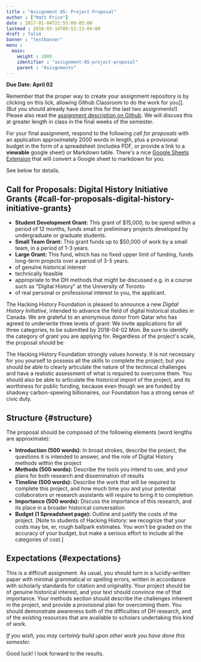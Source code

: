```yaml
---
title : "Assignment 05: Project Proposal"
author : ["Matt Price"]
date : 2017-01-04T21:55:00-05:00
lastmod : 2018-03-14T09:52:13-04:00
draft : false
banner : "testbanner"
menu :
  main:
    weight : 1009
    identifier : "assignment-05-project-proposal"
    parent : "Asisgnments"
---
```


**Due Date: April 02**

Remember that the proper way to create your assignment repository is by clicking on this lick, allowing Github Classroom to do the work for you]]. (But you should already have done this for the last two assignments!) Please also read the [assignment description on Github](https://github.com/DigitalHistory/advanced-topics/tree/master/oral-history). We will discuss this at greater length in class in the final weeks of the semester.

For your final assignment, respond to the following _call for proposals_ with an application approximately 2000 words in length, plus a provisional budget in the form of a spreadsheet (includea PDF, or provide a link to a **viewable** google sheet) or Markdown table. There's a nice [Google Sheets Extension](https://chrome.google.com/webstore/detail/markdowntablemaker/cofkbgfmijanlcdooemafafokhhaeold?hl=en) that will convert a Google sheet to markdown for you.

See below for details.


## Call for Proposals: Digital History Initiative Grants {#call-for-proposals-digital-history-initiative-grants}

-   **Student Development Grant:** This grant of $15,000, to be spend within a period of 12 months, funds small or preliminary projects developed by undergraduate or graduate students.
-   **Small Team Grant:** This grant funds up to $50,000 of work by a small team, in a period of 1-3 years.
-   **Large Grant:** This fund, which has no fixed upper limit of funding, funds long-term projects over a period of 3-5 years.
-   of genuine historical interest
-   technically feasible
-   appropriate to the DH methods that might be discussed e.g. in a course such as "Digital History" at the University of Toronto
-   of real personal or professional interest to you, the applicant.

The Hacking History Foundation is pleased to announce a new _Digital History Initiative_, intended to advance the field of digital historical studies in Canada. We are grateful to an anonymous donor from Qatar who has agreed to underwrite three levels of grant:
We invite applications for all three categories, to be submitted by <span class="timestamp-wrapper"><span class="timestamp">2018-04-02 Mon</span></span>. Be sure to identify the category of grant you are applying for. Regardless of the project's scale, the proposal should be:

The Hacking History Foundation strongly values honesty. It is not necessary for you yourself to possess all the skills to complete the project; but you should be able to clearly articulate the nature of the technical challenges and have a realistic assessment of what is required to overcome them. You should also be able to articulate the _historical import_ of the project, and its worthiness for public funding, because even though we are funded by shadowy carbon-spewing billionaires, our Foundation has a strong sense of civic duty.


## Structure {#structure}

The proposal should be composed of the following elements (word lengths are approximate):

-   **Introduction (500 words):** In broad strokes, describe the project, the questions it is intended to answer, and the role of Digital History methods within the project
-   **Methods (500 words):** Describe the tools you intend to use, and your plans for both research and dissemination of results
-   **Timeline (500 words):** Describe the work that will be required to complete this project, and how much time you and your potential collaborators or research assistants will require to bring it to completion
-   **Importance (500 words):** Discuss the importance of this research, and its place in a broader historical conversation
-   **Budget (1 Spreadsheet page):** Outline and justify the costs of the project. [Note to students of Hacking History: we recognize that your costs may be, er, rough ballpark estimates. You won't be graded on the accuracy of your budget, but make a serious effort to include all the categories of cost.]


## Expectations {#expectations}

This is a difficult assignment. As usual, you should turn in a lucidly-written paper with minimal grammatical or spelling errors, written in accordance with scholarly standards for citation and originality.  Your project should be of genuine historical interest, and your text should convince me of that importance. Your methods section should describe the challenges inherent in the project, and provide a provisional plan for overcoming them.  You should demonstrate awareness both of the difficulties of DH research, and of the existing resources that are available to scholars undertaking this kind of work.

_If you wish, you may certainly build upon other work you have done this semester._

Good luck! I look forward to the results.
